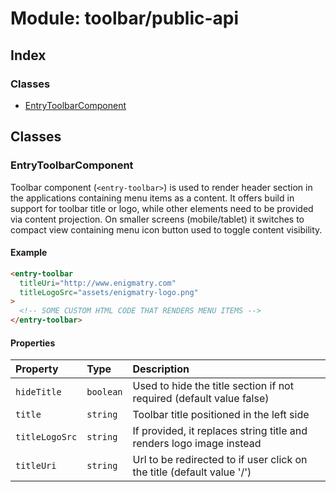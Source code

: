 # Module: toolbar/public-api

## Index

### Classes

- [EntryToolbarComponent](toolbar_public_api.md#entrytoolbarcomponent)

## Classes

### EntryToolbarComponent

Toolbar component (`<entry-toolbar>`) is used to render header section in the applications containing menu items as a content.
It offers build in support for toolbar title or logo, while other elements need to be provided via content projection.
On smaller screens (mobile/tablet) it switches to compact view containing menu icon button used to toggle content visibility.

#### Example

```html
<entry-toolbar
  titleUri="http://www.enigmatry.com"
  titleLogoSrc="assets/enigmatry-logo.png"
>
  <!-- SOME CUSTOM HTML CODE THAT RENDERS MENU ITEMS -->
</entry-toolbar>
```

#### Properties

| Property       | Type      | Description                                                            |
| :------------- | :-------- | :--------------------------------------------------------------------- |
| `hideTitle`    | `boolean` | Used to hide the title section if not required (default value false)   |
| `title`        | `string`  | Toolbar title positioned in the left side                              |
| `titleLogoSrc` | `string`  | If provided, it replaces string title and renders logo image instead   |
| `titleUri`     | `string`  | Url to be redirected to if user click on the title (default value '/') |
